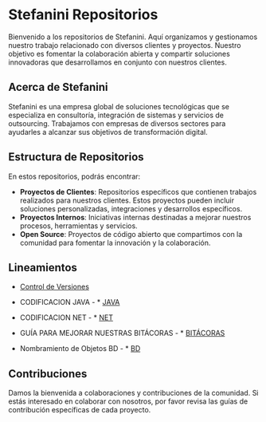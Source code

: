 # Stefanini Repositorios

Bienvenido a los repositorios de Stefanini. Aquí organizamos y gestionamos nuestro trabajo relacionado con diversos clientes y proyectos. Nuestro objetivo es fomentar la colaboración abierta y compartir soluciones innovadoras que desarrollamos en conjunto con nuestros clientes.

## Acerca de Stefanini

Stefanini es una empresa global de soluciones tecnológicas que se especializa en consultoría, integración de sistemas y servicios de outsourcing. Trabajamos con empresas de diversos sectores para ayudarles a alcanzar sus objetivos de transformación digital.

## Estructura de Repositorios

En estos repositorios, podrás encontrar:

- **Proyectos de Clientes**: Repositorios específicos que contienen trabajos realizados para nuestros clientes. Estos proyectos pueden incluir soluciones personalizadas, integraciones y desarrollos específicos.
- **Proyectos Internos**: Iniciativas internas destinadas a mejorar nuestros procesos, herramientas y servicios.
- **Open Source**: Proyectos de código abierto que compartimos con la comunidad para fomentar la innovación y la colaboración.

## Lineamientos

* [Control de Versiones](../guidelines/VERSIONING.md)

* CODIFICACION JAVA - * [JAVA](../guidelines/JAVAGuidelines.md)

* CODIFICACION NET - * [NET](../guidelines/NETGuidelines.md)

* GUÍA PARA MEJORAR NUESTRAS BITÁCORAS - * [BITÁCORAS](../guidelines/LOGS.md)

* Nombramiento de Objetos BD - * [BD](../guidelines/NombradoBD.md)
  
## Contribuciones

Damos la bienvenida a colaboraciones y contribuciones de la comunidad. Si estás interesado en colaborar con nosotros, por favor revisa las guías de contribución específicas de cada proyecto.

